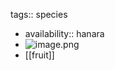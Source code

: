 tags:: species

- availability:: hanara
- ![image.png](https://peach-geographical-bat-397.mypinata.cloud/ipfs/QmUrj7ZnDjHxgzCUEjTshsoaEAjrj5Dqo9G1axVb1Dwd7n)
- [[fruit]]